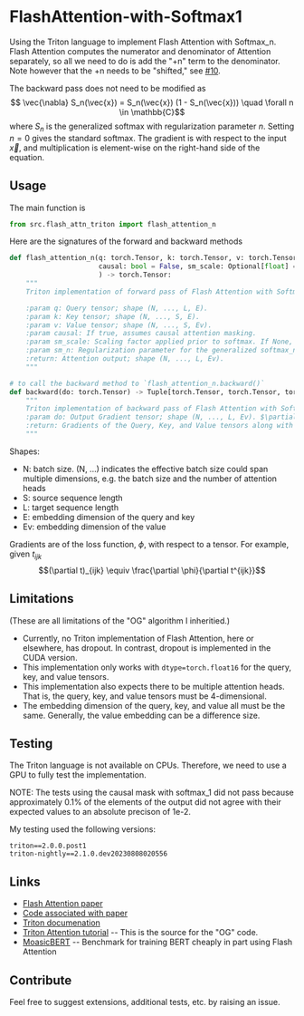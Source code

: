 # FlashAttention-with-Softmax1

Using the Triton language to implement Flash Attention with Softmax_n. 
Flash Attention computes the numerator and denominator of Attention separately, so all we need to do is add the "+n" term to the denominator.
Note however that the +n needs to be "shifted," see [#10](https://github.com/softmax1/softmax1/issues/10).

The backward pass does not need to be modified as
$$ \vec{\nabla} S_n(\vec{x}) = S_n(\vec{x}) (1 - S_n(\vec{x})) \quad \forall n \in \mathbb{C}$$
where $S_n$ is the generalized softmax with regularization parameter $n$.
Setting $n=0$ gives the standard softmax. 
The gradient is with respect to the input $\vec{x}$, and multiplication is element-wise on the right-hand side of the equation.


## Usage
The main function is

```python
from src.flash_attn_triton import flash_attention_n
```
Here are the signatures of the forward and backward methods
```python
def flash_attention_n(q: torch.Tensor, k: torch.Tensor, v: torch.Tensor, 
                      causal: bool = False, sm_scale: Optional[float] = None, sm_n: Optional[float] = None
                      ) -> torch.Tensor:
    """
    Triton implementation of forward pass of Flash Attention with Softmax_n

    :param q: Query tensor; shape (N, ..., L, E).
    :param k: Key tensor; shape (N, ..., S, E).
    :param v: Value tensor; shape (N, ..., S, Ev).
    :param causal: If true, assumes causal attention masking.
    :param sm_scale: Scaling factor applied prior to softmax. If None, the default value is set to 1 / sqrt(E).
    :param sm_n: Regularization parameter for the generalized softmax_n.
    :return: Attention output; shape (N, ..., L, Ev).
    """

# to call the backward method to `flash_attention_n.backward()`
def backward(do: torch.Tensor) -> Tuple[torch.Tensor, torch.Tensor, torch.Tensor, None, None]:
    """
    Triton implementation of backward pass of Flash Attention with Softmax_1
    :param do: Output Gradient tensor; shape (N, ..., L, Ev). $\partial \phi / \partial \vec{o}$ where $\phi$ is the loss function
    :return: Gradients of the Query, Key, and Value tensors along with two null values.
    """
```

Shapes:
- N: batch size. (N, ...) indicates the effective batch size could span multiple dimensions, e.g. the batch size and the number of attention heads
- S: source sequence length
- L: target sequence length
- E: embedding dimension of the query and key
- Ev: embedding dimension of the value

Gradients are of the loss function, $\phi$, with respect to a tensor. For example, given $t_{ijk}$
$$(\partial t)_{ijk} \equiv \frac{\partial \phi}{\partial t^{ijk}}$$

## Limitations
(These are all limitations of the "OG" algorithm I inheritied.)
- Currently, no Triton implementation of Flash Attention, here or elsewhere, has dropout. In contrast, dropout is implemented in the CUDA version.
- This implementation only works with `dtype=torch.float16` for the query, key, and value tensors.
- This implementation also expects there to be multiple attention heads. That is, the query, key, and value tensors must be 4-dimensional.
- The embedding dimension of the query, key, and value all must be the same. Generally, the value embedding can be a difference size.

## Testing
The Triton language is not available on CPUs.
Therefore, we need to use a GPU to fully test the implementation.

NOTE: The tests using the causal mask with softmax_1 did not pass because approximately 0.1% of the elements of the output did not agree with their expected values to an absolute precison of 1e-2. 

My testing used the following versions:
```
triton==2.0.0.post1
triton-nightly==2.1.0.dev20230808020556
```

## Links
- [Flash Attention paper](https://arxiv.org/abs/2205.14135)
- [Code associated with paper](https://github.com/Dao-AILab/flash-attention/tree/main)
- [Triton documenation](https://triton-lang.org/main/index.html)
- [Triton Attention tutorial](https://github.com/openai/triton/blob/main/python/tutorials/06-fused-attention.py) -- This is the source for the "OG" code.
- [MoasicBERT](https://github.com/mosaicml/examples/tree/845bfe23c77316264d5dd6e2a6b7c46cefa4519a/examples/benchmarks/bert) -- Benchmark for training BERT cheaply in part using Flash Attention

## Contribute
Feel free to suggest extensions, additional tests, etc. by raising an issue.
